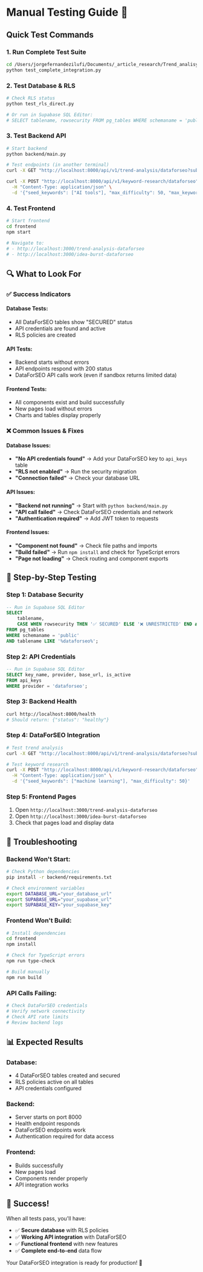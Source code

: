 # Manual Testing Guide 🧪

## Quick Test Commands

### 1. **Run Complete Test Suite**
```bash
cd /Users/jorgefernandezilufi/Documents/_article_research/Trend_analisys-spec-kit/trend-analysis-platform
python test_complete_integration.py
```

### 2. **Test Database & RLS**
```bash
# Check RLS status
python test_rls_direct.py

# Or run in Supabase SQL Editor:
# SELECT tablename, rowsecurity FROM pg_tables WHERE schemaname = 'public' AND tablename LIKE '%dataforseo%';
```

### 3. **Test Backend API**
```bash
# Start backend
python backend/main.py

# Test endpoints (in another terminal)
curl -X GET "http://localhost:8000/api/v1/trend-analysis/dataforseo?subtopics=artificial%20intelligence&location=United%20States&time_range=12m"

curl -X POST "http://localhost:8000/api/v1/keyword-research/dataforseo" \
  -H "Content-Type: application/json" \
  -d '{"seed_keywords": ["AI tools"], "max_difficulty": 50, "max_keywords": 10}'
```

### 4. **Test Frontend**
```bash
# Start frontend
cd frontend
npm start

# Navigate to:
# - http://localhost:3000/trend-analysis-dataforseo
# - http://localhost:3000/idea-burst-dataforseo
```

## 🔍 What to Look For

### ✅ **Success Indicators**

#### Database Tests:
- All DataForSEO tables show "SECURED" status
- API credentials are found and active
- RLS policies are created

#### API Tests:
- Backend starts without errors
- API endpoints respond with 200 status
- DataForSEO API calls work (even if sandbox returns limited data)

#### Frontend Tests:
- All components exist and build successfully
- New pages load without errors
- Charts and tables display properly

### ❌ **Common Issues & Fixes**

#### Database Issues:
- **"No API credentials found"** → Add your DataForSEO key to `api_keys` table
- **"RLS not enabled"** → Run the security migration
- **"Connection failed"** → Check your database URL

#### API Issues:
- **"Backend not running"** → Start with `python backend/main.py`
- **"API call failed"** → Check DataForSEO credentials and network
- **"Authentication required"** → Add JWT token to requests

#### Frontend Issues:
- **"Component not found"** → Check file paths and imports
- **"Build failed"** → Run `npm install` and check for TypeScript errors
- **"Page not loading"** → Check routing and component exports

## 🎯 **Step-by-Step Testing**

### Step 1: Database Security
```sql
-- Run in Supabase SQL Editor
SELECT 
    tablename,
    CASE WHEN rowsecurity THEN '✅ SECURED' ELSE '❌ UNRESTRICTED' END as status
FROM pg_tables 
WHERE schemaname = 'public' 
AND tablename LIKE '%dataforseo%';
```

### Step 2: API Credentials
```sql
-- Run in Supabase SQL Editor
SELECT key_name, provider, base_url, is_active 
FROM api_keys 
WHERE provider = 'dataforseo';
```

### Step 3: Backend Health
```bash
curl http://localhost:8000/health
# Should return: {"status": "healthy"}
```

### Step 4: DataForSEO Integration
```bash
# Test trend analysis
curl -X GET "http://localhost:8000/api/v1/trend-analysis/dataforseo?subtopics=AI&location=US&time_range=12m"

# Test keyword research  
curl -X POST "http://localhost:8000/api/v1/keyword-research/dataforseo" \
  -H "Content-Type: application/json" \
  -d '{"seed_keywords": ["machine learning"], "max_difficulty": 50}'
```

### Step 5: Frontend Pages
1. Open `http://localhost:3000/trend-analysis-dataforseo`
2. Open `http://localhost:3000/idea-burst-dataforseo`
3. Check that pages load and display data

## 🚨 **Troubleshooting**

### Backend Won't Start:
```bash
# Check Python dependencies
pip install -r backend/requirements.txt

# Check environment variables
export DATABASE_URL="your_database_url"
export SUPABASE_URL="your_supabase_url"
export SUPABASE_KEY="your_supabase_key"
```

### Frontend Won't Build:
```bash
# Install dependencies
cd frontend
npm install

# Check for TypeScript errors
npm run type-check

# Build manually
npm run build
```

### API Calls Failing:
```bash
# Check DataForSEO credentials
# Verify network connectivity
# Check API rate limits
# Review backend logs
```

## 📊 **Expected Results**

### Database:
- 4 DataForSEO tables created and secured
- RLS policies active on all tables
- API credentials configured

### Backend:
- Server starts on port 8000
- Health endpoint responds
- DataForSEO endpoints work
- Authentication required for data access

### Frontend:
- Builds successfully
- New pages load
- Components render properly
- API integration works

## 🎉 **Success!**

When all tests pass, you'll have:
- ✅ **Secure database** with RLS policies
- ✅ **Working API integration** with DataForSEO
- ✅ **Functional frontend** with new features
- ✅ **Complete end-to-end** data flow

Your DataForSEO integration is ready for production! 🚀
